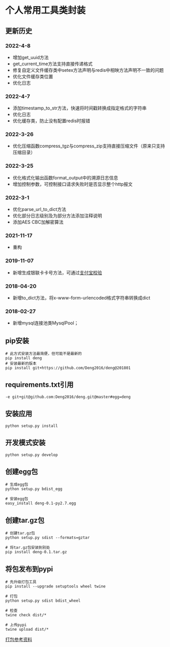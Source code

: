 # 个人常用工具类封装


## 更新历史

### 2022-4-8  
* 增加get_uuid方法  
* get_current_time方法支持直接传递格式  
* 修复自定义文件缓存类中setex方法声明与redis中相映方法声明不一致的问题  
* 优化文件缓存类位置  
* 优化日志  

### 2022-4-7  
* 添加timestamp_to_str方法，快速将时间戳转换成指定格式的字符串  
* 优化日志  
* 优化缓存类，防止没有配置redis时报错  


### 2022-3-26  
* 优化压缩函数compress_tgz与compress_zip支持直接压缩文件（原来只支持压缩目录）  

### 2022-3-25
* 优化格式化输出函数format_output中的溯源日志信息  
* 增加控制参数，可控制接口请求失败时是否显示整个http报文  

### 2022-3-1
* 优化parse_url_to_dict方法  
* 优化部分日志级别及为部分方法添加注释说明  
* 添加AES CBC加解密算法  

### 2021-11-17  
* 重构  

### 2019-11-07
* 新增生成银联卡卡号方法，可通过[支付宝校验](https://ccdcapi.alipay.com/validateAndCacheCardInfo.json?_input_charset=utf-8&cardNo=9400621673734008267&cardBinCheck=true)

### 2018-04-20  
* 新增to_dict方法，将x-www-form-urlencoded格式字符串转换成dict  

### 2018-02-27  
* 新增mysql连接池类MysqlPool；  

## pip安装
```
# 此方式安装方法最简便，但可能不是最新的
pip install deng
# 安装最新的版本
pip install git+https://github.com/Deng2016/deng@201801
```

## requirements.txt引用
```
-e git+git@github.com:Deng2016/deng.git@master#egg=deng
```

## 安装应用
```
python setup.py install
```

## 开发模式安装
```
python setup.py develop
```

## 创建egg包
```
# 生成egg包
python setup.py bdist_egg

# 安装egg包
easy_install deng-0.1-py2.7.egg
```

## 创建tar.gz包
```
# 创建tar.gz包
python setup.py sdist --formats=gztar

# 将tar.gz包安装到别处
pip install deng-0.1.tar.gz
```

## 将包发布到pypi
```
# 先升级打包工具
pip install --upgrade setuptools wheel twine

# 打包
python setup.py sdist bdist_wheel

# 检查
twine check dist/*

# 上传pypi
twine upload dist/*
```

[打包参考资料](http://www.bjhee.com/setuptools.html)
